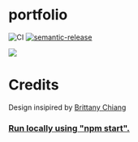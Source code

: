 # portfolio
![CI](https://github.com/1itachi/portfolio/actions/workflows/deploy.yml/badge.svg)
[![semantic-release](https://img.shields.io/badge/%20%20%F0%9F%93%A6%F0%9F%9A%80-semantic--release-e10079.svg)](https://github.com/semantic-release/semantic-release)

<a href="https://github.com/itachi1994/portfolio/graphs/contributors">
  <img src="https://contrib.rocks/image?repo=1itachi/portfolio" />
</a>

# Credits
Design insipired by   <a
          class="github "
          href="https://brittanychiang.com/"
          target="_blank"
          rel>Brittany
          Chiang</a>
        <a
          class="github "
          href="https://github.com/1itachi/portfolio"
          target="_blank"
          rel="noopener noreferrer"
        >

### Run locally using "npm start".
